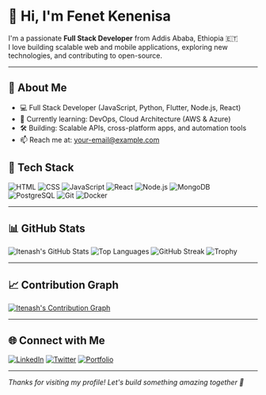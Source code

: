 # 👋 Hi, I'm  Fenet Kenenisa

I'm a passionate **Full Stack Developer** from Addis Ababa, Ethiopia 🇪🇹  
I love building scalable web and mobile applications, exploring new technologies, and contributing to open-source.

---

## 🚀 About Me

- 💻 Full Stack Developer (JavaScript, Python, Flutter, Node.js, React)
- 🌱 Currently learning: DevOps, Cloud Architecture (AWS & Azure)
- 🛠️ Building: Scalable APIs, cross-platform apps, and automation tools
- 📫 Reach me at: [your-email@example.com](mailto:your-email@example.com)




## 🧰 Tech Stack

![HTML](https://img.shields.io/badge/-HTML5-E34F26?style=flat-square&logo=html5&logoColor=white)
![CSS](https://img.shields.io/badge/-CSS3-1572B6?style=flat-square&logo=css3&logoColor=white)
![JavaScript](https://img.shields.io/badge/-JavaScript-F7DF1E?style=flat-square&logo=javascript&logoColor=black)
![React](https://img.shields.io/badge/-React-61DAFB?style=flat-square&logo=react&logoColor=black)
![Node.js](https://img.shields.io/badge/-Node.js-339933?style=flat-square&logo=node.js&logoColor=white)
![MongoDB](https://img.shields.io/badge/-MongoDB-47A248?style=flat-square&logo=mongodb&logoColor=white)
![PostgreSQL](https://img.shields.io/badge/-PostgreSQL-336791?style=flat-square&logo=postgresql&logoColor=white)
![Git](https://img.shields.io/badge/-Git-F05032?style=flat-square&logo=git&logoColor=white)
![Docker](https://img.shields.io/badge/-Docker-2496ED?style=flat-square&logo=docker&logoColor=white)

---

## 📊 GitHub Stats

![Itenash's GitHub Stats](https://github-readme-stats.vercel.app/api?username=itenash&show_icons=true&theme=radical)
![Top Languages](https://github-readme-stats.vercel.app/api/top-langs/?username=itenash&layout=compact&theme=radical)
![GitHub Streak](https://github-readme-streak-stats.herokuapp.com/?user=itenash&theme=radical)
![Trophy](https://github-profile-trophy.vercel.app/?username=itenash&theme=radical&row=1&column=6)

---

## 📈 Contribution Graph

[![Itenash's Contribution Graph](https://github-readme-activity-graph.cyclic.app/graph?username=itenash&theme=react-dark)](https://github.com/itenash)

---

## 🌐 Connect with Me

[![LinkedIn](https://img.shields.io/badge/-LinkedIn-0077B5?style=flat-square&logo=linkedin&logoColor=white)](https://linkedin.com/in/yourprofile)
[![Twitter](https://img.shields.io/badge/-Twitter-1DA1F2?style=flat-square&logo=twitter&logoColor=white)](https://twitter.com/yourhandle)
[![Portfolio](https://img.shields.io/badge/-Portfolio-000000?style=flat-square&logo=github&logoColor=white)](https://yourwebsite.com)

---

_Thanks for visiting my profile! Let's build something amazing together 🚀_

